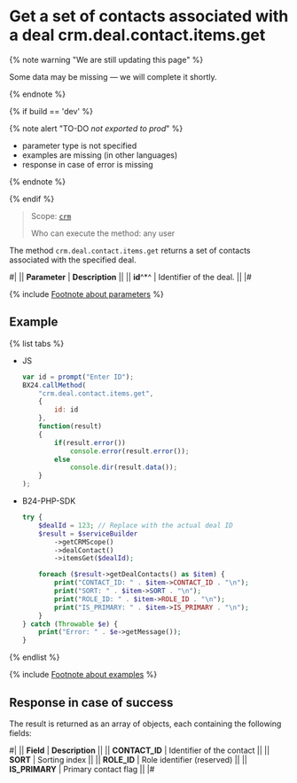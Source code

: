 # Get a set of contacts associated with a deal crm.deal.contact.items.get

{% note warning "We are still updating this page" %}

Some data may be missing — we will complete it shortly.

{% endnote %}

{% if build == 'dev' %}

{% note alert "TO-DO _not exported to prod_" %}

- parameter type is not specified
- examples are missing (in other languages)
- response in case of error is missing

{% endnote %}

{% endif %}

> Scope: [`crm`](../../../scopes/permissions.md)
>
> Who can execute the method: any user

The method `crm.deal.contact.items.get` returns a set of contacts associated with the specified deal.

#| 
|| **Parameter** | **Description** ||
|| **id**^*^ | Identifier of the deal. ||
|#

{% include [Footnote about parameters](../../../../_includes/required.md) %}

## Example

{% list tabs %}

- JS

    ```js
    var id = prompt("Enter ID");
    BX24.callMethod(
        "crm.deal.contact.items.get",
        {
            id: id
        },
        function(result)
        {
            if(result.error())
                console.error(result.error());
            else
                console.dir(result.data());
        }
    );
    ```

- B24-PHP-SDK

    ```php
    try {
        $dealId = 123; // Replace with the actual deal ID
        $result = $serviceBuilder
            ->getCRMScope()
            ->dealContact()
            ->itemsGet($dealId);

        foreach ($result->getDealContacts() as $item) {
            print("CONTACT_ID: " . $item->CONTACT_ID . "\n");
            print("SORT: " . $item->SORT . "\n");
            print("ROLE_ID: " . $item->ROLE_ID . "\n");
            print("IS_PRIMARY: " . $item->IS_PRIMARY . "\n");
        }
    } catch (Throwable $e) {
        print("Error: " . $e->getMessage());
    }
    ```

{% endlist %}

{% include [Footnote about examples](../../../../_includes/examples.md) %}

## Response in case of success

The result is returned as an array of objects, each containing the following fields:

#| 
|| **Field** | **Description** ||
|| **CONTACT_ID** | Identifier of the contact ||
|| **SORT** | Sorting index ||
|| **ROLE_ID** | Role identifier (reserved) ||
|| **IS_PRIMARY** | Primary contact flag ||
|#